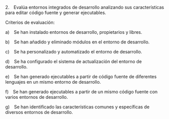2. Evalúa entornos integrados de desarrollo analizando sus características para editar código fuente y generar ejecutables.

Criterios de evaluación:

a) Se han instalado entornos de desarrollo, propietarios y libres.

b) Se han añadido y eliminado módulos en el entorno de desarrollo.

c) Se ha personalizado y automatizado el entorno de desarrollo.

d) Se ha configurado el sistema de actualización del entorno de desarrollo.

e) Se han generado ejecutables a partir de código fuente de diferentes lenguajes en un mismo entorno de desarrollo.

f) Se han generado ejecutables a partir de un mismo código fuente con varios entornos de desarrollo.

g) Se han identificado las características comunes y específicas de diversos entornos de desarrollo.
